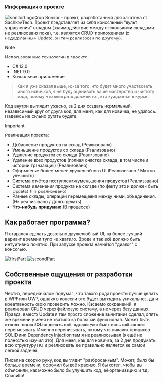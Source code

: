 ### Информация о проекте
![sondorLogoCrop](https://github.com/user-attachments/assets/f4c702db-7f09-44da-b475-e1814a75c2c4)
Sondor - проект, разработанный для хакатона от SachkovTech. Проект представляет из себя консольный "пульт управления" складом (взаимодействие между несколькими складами не реализовано пока), т.е. является CRUD-приложением (с недоделанным Update, он там реализован по другому).

> [!NOTE]
> Использованные технологии в проекте:
> + C# 13.0
> + .NET 9.0
> + Консольное приложение

>Как я уже сказал выше, из-за того, что будет много участвовать много новичков, я не буду оценивать ваше мастерство и чистоту кода, потому что выиграть должен тот, кто нуждается в курсе.

Код внутри выглядит ужасно, за 2 дня создать нормальный, независимый друг от друга код, для меня, как для новичка, не удалось. Надеюсь не сильно ругать будете.

> [!IMPORTANT]
> Реализация проекта:
> + Добавление продуктов на склад (Реализовано)
> + Уменьшение продуктов со склада (Реализовано)
> + Удаление продуктов со склада (Реализовано)
> + Удаление всех продуктов (полная очистка склада, в том числе и истории транзакций) (Реализовано)
> + Оформление более-менее дружелюбного UI (Реализовано / Можно улучшить)
> + Система отчётов поступления/уменьшения продуктов (Реализовано)
> + Система изменения продукта на складе (по факту это и должен быть Update) (Не реализовано)
> + Разные склады, операции перемещения между ними, объединения. (Не реализовано / Долго делать)
> + __Что-нибудь придумаю__ (В процессе)

## Как работает программа?
Я старался сделать довольно дружелюбный UI, на более лучший вариант времени тупо не хватило. Вроде и так всё должно быть интуитивно понятно. При запуске проекта начнётся "диалог" с консолью.

![firstPart](https://github.com/user-attachments/assets/6f3fc438-4b0d-4cc4-bb66-9fbb8ca516ff)
![secondPart](https://github.com/user-attachments/assets/099ca118-5368-4c5f-87b7-1e856011579a)

## Собственные ощущения от разработки проекта
Честно, перед началом подумал, что такого рода проекты лучше делать в WPF или UWP, однако в консоли это будет выглядить уникальнее, да и креативность свою проверить можно.
Касаемо сохранений, я реализовал CRUD через файловую систему, а не через базу данных. Правда, вместо Update я там просто сложение вычитание сделал, опять же времени у меня не хватило на больший функционал. Может быть стоило через SQLite делать всё, однако уже было лень всё заного переписывать.
Именно переписывать, потому что никаких приципов SOLID иил Dependency Injection там я не реализовывал (я ещё не полностью изучил это). Для меня, как для новичка, за 2 дня продумать всю структуру ПО и реализовать
её правильно является не самой легкой задачей.

Писал на скорую руку, код выглядит "разбросанным". Может, было бы больше времени, офромил бы всё красиво. Я бы хотел, чтобы вы объяснили, как можно было бы улучшить код, её организацию и т.д. Спасибо!
